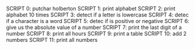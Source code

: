 SCRIPT 0: putchar holberton
SCRIPT 1: print alphabet
SCRIPT 2: print alphabet 10 times
SCRIPT 3: detect if a letter is lowercase
SCRIPT 4: detec if a character is a word
SCRIPT 5: detec if is positive or negative
SCRIPT 6: give us the absolute value of a number
SCRIPT 7: print the last digit of a number
SCRIPT 8: print all hours
SCRIPT 9: print a table
SCRIPT 10: add 2 numbers
SCRIPT 11: print all numbers
